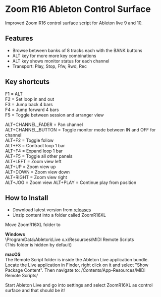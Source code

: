 # Zoom R16 Ableton Control Surface
Improved Zoom R16 control surface script for Ableton live 9 and 10. 

## Features
* Browse between banks of 8 tracks each with the BANK buttons
* ALT key for more more key combinations
* ALT key shows monitor status for each channel
* Transport: Play, Stop, Ffw, Rwd, Rec

## Key shortcuts
<p>
F1 = ALT<br/>
F2 = Set loop in and out<br/>
F3 = Jump back 4 bars<br/>
F4 = Jump forward 4 bars<br/>
F5 = Toggle between session and arranger view

ALT+CHANNEL_FADER = Pan channel<br/>
ALT+CHANNEL_BUTTON = Toggle monitor mode between IN and OFF for channel<br/>
ALT+F2 = Toggle follow<br/>
ALT+F3 = Contract loop 1 bar<br/>
ALT+F4 = Expand loop 1 bar<br/>
ALT+F5 = Toggle all other panels<br/>
ALT+LEFT = Zoom view left<br/>
ALT+UP = Zoom view up<br/>
ALT+DOWN = Zoom view down<br/>
ALT+RIGHT = Zoom view right<br/>
ALT+JOG = Zoom view
ALT+PLAY = Continue play from position
</p>

## How to Install
* Download latest version from [releases](https://github.com/bebejane/ZoomR16XL/releases)
* Unzip content into a folder called ZoomR16XL

Move ZoomR16XL folder to

<b>Windows</b>
<br/>
\ProgramData\Ableton\Live x.x\Resources\MIDI Remote Scripts\
(This folder is hidden by default)

<b>macOS</b>
<br/>
The Remote Script folder is inside the Ableton Live application bundle. Locate the Live application in Finder, right click on it and select "Show Package Content". Then navigate to: /Contents/App-Resources/MIDI Remote Scripts/

Start Ableton Live and go into settings and select ZoomR16XL as control surface and that should be it!